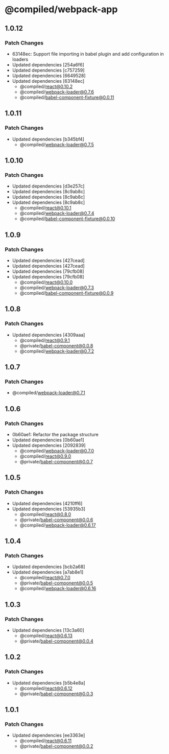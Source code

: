 # @compiled/webpack-app

## 1.0.12

### Patch Changes

- 63148ec: Support file importing in babel plugin and add configuration in loaders
- Updated dependencies [254a6f6]
- Updated dependencies [c757259]
- Updated dependencies [6649528]
- Updated dependencies [63148ec]
  - @compiled/react@0.10.2
  - @compiled/webpack-loader@0.7.6
  - @compiled/babel-component-fixture@0.0.11

## 1.0.11

### Patch Changes

- Updated dependencies [b345bf4]
  - @compiled/webpack-loader@0.7.5

## 1.0.10

### Patch Changes

- Updated dependencies [d3e257c]
- Updated dependencies [8c9ab8c]
- Updated dependencies [8c9ab8c]
- Updated dependencies [8c9ab8c]
  - @compiled/react@0.10.1
  - @compiled/webpack-loader@0.7.4
  - @compiled/babel-component-fixture@0.0.10

## 1.0.9

### Patch Changes

- Updated dependencies [427cead]
- Updated dependencies [427cead]
- Updated dependencies [79cfb08]
- Updated dependencies [79cfb08]
  - @compiled/react@0.10.0
  - @compiled/webpack-loader@0.7.3
  - @compiled/babel-component-fixture@0.0.9

## 1.0.8

### Patch Changes

- Updated dependencies [4309aaa]
  - @compiled/react@0.9.1
  - @private/babel-component@0.0.8
  - @compiled/webpack-loader@0.7.2

## 1.0.7

### Patch Changes

- @compiled/webpack-loader@0.7.1

## 1.0.6

### Patch Changes

- 0b60ae1: Refactor the package structure
- Updated dependencies [0b60ae1]
- Updated dependencies [2092839]
  - @compiled/webpack-loader@0.7.0
  - @compiled/react@0.9.0
  - @private/babel-component@0.0.7

## 1.0.5

### Patch Changes

- Updated dependencies [4210ff6]
- Updated dependencies [53935b3]
  - @compiled/react@0.8.0
  - @private/babel-component@0.0.6
  - @compiled/webpack-loader@0.6.17

## 1.0.4

### Patch Changes

- Updated dependencies [bcb2a68]
- Updated dependencies [a7ab8e1]
  - @compiled/react@0.7.0
  - @private/babel-component@0.0.5
  - @compiled/webpack-loader@0.6.16

## 1.0.3

### Patch Changes

- Updated dependencies [13c3a60]
  - @compiled/react@0.6.13
  - @private/babel-component@0.0.4

## 1.0.2

### Patch Changes

- Updated dependencies [b5b4e8a]
  - @compiled/react@0.6.12
  - @private/babel-component@0.0.3

## 1.0.1

### Patch Changes

- Updated dependencies [ee3363e]
  - @compiled/react@0.6.11
  - @private/babel-component@0.0.2
